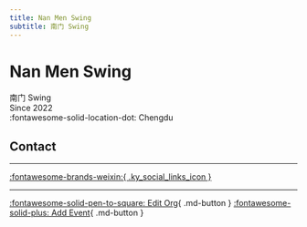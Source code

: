 ```yaml
---
title: Nan Men Swing
subtitle: 南门 Swing
---
```


# Nan Men Swing

南门 Swing  
Since 2022  
:fontawesome-solid-location-dot: Chengdu  


## Contact


---

 [:fontawesome-brands-weixin:{ .ky_social_links_icon }](# "南门Swing")

---

[:fontawesome-solid-pen-to-square: Edit Org](https://github.com/swingdance/orgs/issues/new?assignees=&labels=update+org&projects=&template=03-update_entity.yml&title=Update%20Org%3A%20zh_CN%20%E2%80%A2%20Nan%20Men%20Swing&region=zh_CN&id=nan-men-swing&name=Nan%20Men%20Swing){ .md-button } [:fontawesome-solid-plus: Add Event](https://github.com/swingdance/events/issues/new?assignees=&labels=add+event&projects=&template=02-add_entity.yml&title=Add%20Event%3A%20zh_CN%20%E2%80%A2%20%3CName%3E&region=zh_CN&province=Sichuan&city=Chengdu&org_id=nan-men-swing){ .md-button }
